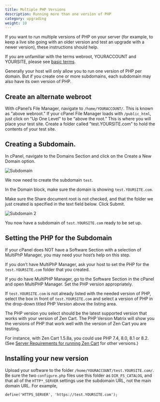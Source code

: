 ```yaml
---
title: Multiple PHP Versions
description: Running more than one version of PHP 
category: upgrading 
weight: 10
---
```


If you want to run multiple versions of PHP on your server (for example, to keep a live site going with an older version and test an upgrade with a newer version), these instructions should help.

If you are unfamiliar with the terms webroot, YOURACCOUNT and YOURSITE, please see [basic terms](/user/first_steps/basic_terms/).

Generally your host will only allow you to run one version of PHP per domain.  But if you create one or more subdomains, each subdomain may also have its own version of PHP.  

## Create an alternate webroot 
With cPanel’s File Manager, navigate to `/home/YOURACCOUNT/`. This is known as "above webroot." If your cPanel File Manager loads with `/public_html`, just click on "Up One Level" to be “above the root.”  This is where you will place your test site.  Create a folder called "test.YOURSITE.com" to hold the contents of your test site.

## Creating a Subdomain.
In cPanel, navigate to the Domains Section and click on the Create a New Domain option. 

![Subdomain](/images/sub_domain_1.png)

We now need to create the subdomain `test`.

In the Domain block, make sure the domain is showing `test.YOURSITE.com`.

Make sure the Share document root is not checked, and that the folder we just created is specified in the text field below.  Click Submit. 

![Subdomain 2](/images/sub_domain_2.gif)

You now have a subdomain of `test.YOURSITE.com` ready to be set up.

## Setting the PHP for the Subdomain
If your cPanel does NOT have a Software Section with a selection of MultiPhP Manager, you may need your host’s help on this step.

If you don’t have MultiPhP Manager, ask your host to set the PHP for the `test.YOURSITE.com` folder that you created.

If you do have MultiPHP Manager, go to the Software Section in the cPanel and open MultiPHP Manager. Set the PHP version appropriately.

If `test.YOURSITE.com` is not already listed with the needed version of PHP, select the box in front of `test.YOURSITE.com` and select a version of PHP in the drop-down titled PHP Version above the listing area.

The PHP version you select should be the latest supported version that works with your version of Zen Cart. The PHP Version Matrix will show you the versions of PHP that work well with the version of Zen Cart you are testing.

For instance, with Zen Cart 1.5.8a, you could use PHP 7.4, 8.0, 8.1 or 8.2.  (See [Server Requirements for running Zen Cart](/user/first_steps/server_requirements/#php-version) for other versions.)

## Installing your new version

Upload your software to the folder `/home/YOURACCOUNT/test.YOURSITE.com/`. Be sure the two `configure.php` files use this folder as `DIR_FS_CATALOG`, and that all of the `HTTP*_SERVER` settings use the subdomain URL, not the main domain URL.  For example, 

```
define('HTTPS_SERVER', 'https://test.YOURSITE.com');
```
